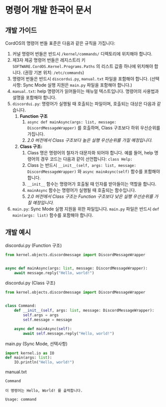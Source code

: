 # 명령어 개발 한국어 문서

## 개발 가이드
CordOS의 명령어 번들 표준은 다음과 같은 규칙을 가집니다:

1. 커널 명령어 번들은 반드시 `/kernel/commands/` 디렉토리에 위치해야 합니다.
2. 제3자 제공 명령어 번들은 레지스트리 키 `SOFTWARE.CordOS.Kernel.Programs.Paths` 의 리스트 값중 하나에 위치해야 합니다. (권장 기본 위치: `/etc/commands`)
3. 명령어 번들은 반드시 `discordui.py`, `manual.txt` 파일을 포함해야 합니다. (선택 사항: Sync Mode 실행 지원은 `main.py` 파일을 포함해야 합니다.)
4. `manual.txt`: help 명령어가 읽어들이는 매뉴얼 텍스트입니다. 명령어의 사용법과 설명을 포함해야 합니다.
5. `discordui.py`: 명령어가 실행될 때 호출되는 파일이며, 호출되는 대상은 다음과 같습니다.
   1. **Function 구조**
      1. `async def mainAsync(args: list, message: DiscordMessageWrapper)` 를 호출하며, Class 구조보다 하위 우선순위를 가집니다.
      2. *2.0 버전에서 Class 구조보다 높은 실행 우선순위를 가질 예정입니다.*
   2. **Class 구조:**
      1. Class 명은 명령어의 철자가 대문자화 되어야 합니다. 예를 들어, help 명령어의 경우 코드는 다음과 같이 선언합니다: `class Help:`
      2. Class 는 반드시 `__init__(self, args: list, message: DiscordMessageWrapper)` 와 `async mainAsync(self)` 함수를 포함해야 합니다.
      3. `__init__` 함수는 명령어가 호출될 때 인자를 받아들이는 역할을 합니다.
      4. `mainAsync` 함수는 명령어가 실행될 때 호출되는 함수입니다.
      5. *2.0 버전에서 Class 구조는 Function 구조보다 낮은 실행 우선순위를 가질 예정입니다.*
6. `main.py`: Sync Mode 실행 지원을 위한 파일입니다. `main.py` 파일은 반드시 `def main(args: list)` 함수를 포함해야 합니다.

## 개발 예시
discordui.py (Function 구조)

```python
from kernel.objects.discordmessage import DiscordMessageWrapper


async def mainAsync(args: list, message: DiscordMessageWrapper):
    await message.reply("Hello, world!")
```

discordui.py (Class 구조)

```python
from kernel.objects.discordmessage import DiscordMessageWrapper


class Command:
    def __init__(self, args: list, message: DiscordMessageWrapper):
        self.args = args
        self.message = message

    async def mainAsync(self):
        await self.message.reply("Hello, world!")
```

main.py (Sync Mode, 선택사항)
```python
import kernel.io as IO
def main(args: list):
    IO.println("Hello, world!")
```

manual.txt
```
Command

이 명령어는 Hello, World! 를 출력합니다.

Usage: command
```
